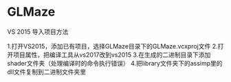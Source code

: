 # GLMaze

VS 2015 导入项目方法

1.打开VS2015，添加已有项目，选择GLMaze目录下的GLMaze.vcxproj文件
2.打开项目属性，把编译工具从vs2017改到vs2015
3.在生成的二进制目录下添加shader文件夹（处理编译时的命令执行错误）
4.把library文件夹下的assimp里的dll文件复制到二进制文件夹里
